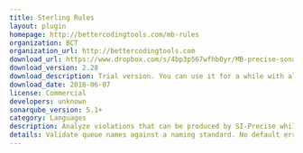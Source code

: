 ```yaml
---
title: Sterling Rules
layout: plugin
homepage: http://bettercodingtools.com/mb-rules
organization: BCT
organization_url: http://bettercodingtools.com
download_url: https://www.dropbox.com/s/4bp3p567wfhb0yr/MB-precise-sonarplugin-2.28.jar?dl=0
download_version: 2.28
download_description: Trial version. You can use it for a while with all the features of the purchased product but it will run out at the end of the trial
download_date: 2016-06-07
license: Commercial
developers: unknown
sonarqube_version: 5.1+
category: Languages
description: Analyze violations that can be produced by SI-Precise while analyzing Sterling/Gertran code. They are broken down below into the categories standards, performance, correctness, security and other.
details: Validate queue names against a naming standard. No default error handler. In process fault handler. Process, operation or sequence has no name. JDBC Table not defined. Lock and Unlock do not match. Duplicate sequence found. Process called but defined. Process invoking self Dead code found. Case not defined. Case has no matching rule. Prefer SFTP over FTP (security).
---
```

